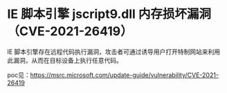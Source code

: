 # IE 脚本引擎 jscript9.dll 内存损坏漏洞（CVE-2021-26419）

IE 脚本引擎存在远程代码执行漏洞，攻击者可通过诱导用户打开特制网站来利用此漏洞，从而在目标设备上执行任意代码。


poc见：https://msrc.microsoft.com/update-guide/vulnerability/CVE-2021-26419

